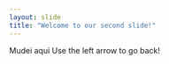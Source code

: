 ```yaml
---
layout: slide
title: "Welcome to our second slide!"
---
```

Mudei aqui
Use the left arrow to go back!
